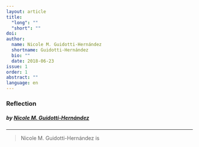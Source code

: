 ```yaml
---
layout: article
title: 
  "long": ""
  "short": ""
doi:
author: 
  name: Nicole M. Guidotti-Hernández
  shortname: Guidotti-Hernández
  bio: ""
  date: 2018-06-23
issue: 1
order: 1
abstract: ""
language: en
---
```


### Reflection


#### 
##### by [Nicole M. Guidotti-Hernández](https://liberalarts.utexas.edu/ams/faculty/ng6674)



---

> Nicole M. Guidotti-Hernández is
